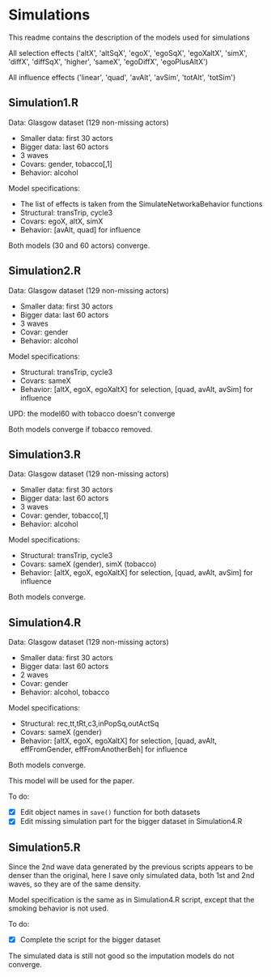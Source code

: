 # Simulations

This readme contains the description of the models used for simulations

All selection effects ('altX', 'altSqX', 'egoX', 'egoSqX', 'egoXaltX', 'simX', 'diffX', 'diffSqX', 'higher', 'sameX', 'egoDiffX', 'egoPlusAltX')

All influence effects ('linear', 'quad', 'avAlt', 'avSim', 'totAlt', 'totSim')

## Simulation1.R

Data: Glasgow dataset (129 non-missing actors)
* Smaller data: first 30 actors
* Bigger data: last 60 actors
* 3 waves
* Covars: gender, tobacco[,1]
* Behavior: alcohol

Model specifications:
* The list of effects is taken from the SimulateNetworkaBehavior functions
* Structural: transTrip, cycle3
* Covars: egoX, altX, simX
* Behavior: [avAlt, quad] for influence

Both models (30 and 60 actors) converge.

## Simulation2.R

Data: Glasgow dataset (129 non-missing actors)
* Smaller data: first 30 actors
* Bigger data: last 60 actors
* 3 waves
* Covar: gender
* Behavior: alcohol

Model specifications:

* Structural: transTrip, cycle3
* Covars: sameX
* Behavior: [altX, egoX, egoXaltX] for selection, [quad, avAlt, avSim] for influence

UPD: the model60 with tobacco doesn't converge

Both models converge if tobacco removed.

## Simulation3.R

Data: Glasgow dataset (129 non-missing actors)
* Smaller data: first 30 actors
* Bigger data: last 60 actors
* 3 waves
* Covar: gender, tobacco[,1]
* Behavior: alcohol

Model specifications:

* Structural: transTrip, cycle3
* Covars: sameX (gender), simX (tobacco)
* Behavior: [altX, egoX, egoXaltX] for selection, [quad, avAlt, avSim] for influence

Both models converge.

## Simulation4.R

Data: Glasgow dataset (129 non-missing actors)
* Smaller data: first 30 actors
* Bigger data: last 60 actors
* 2 waves
* Covar: gender
* Behavior: alcohol, tobacco

Model specifications:

* Structural: rec,tt,tRt,c3,inPopSq,outActSq
* Covars: sameX (gender)
* Behavior: [altX, egoX, egoXaltX] for selection, [quad, avAlt, effFromGender, effFromAnotherBeh] for influence

Both models converge.

This model will be used for the paper.

To do:
- [x] Edit object names in `save()` function for both datasets
- [x] Edit missing simulation part for the bigger dataset in Simulation4.R

## Simulation5.R

Since the 2nd wave data generated by the previous scripts appears to be denser than the original, here I save only simulated data, both 1st and 2nd waves, so they are of the same density.

Model specification is the same as in Simulation4.R script, except that the smoking behavior is not used.

To do:
- [x] Complete the script for the bigger dataset

The simulated data is still not good so the imputation models do not converge.